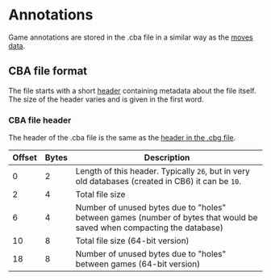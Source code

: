 # Annotations

Game annotations are stored in the .cba file in a similar way as the <a href="moves.md">moves data</a>.

## CBA file format

The file starts with a short <a href="#cba_header">header</a> containing metadata about the file itself.
The size of the header varies and is given in the first word.

### <a name="cba_header">CBA file header</a>

The header of the .cba file is the same as the [header in the .cbg file](moves.md#cbg_header).

| Offset | Bytes | Description
| --- | --- | ---
| 0   | 2   | Length of this header. Typically `26`, but in very old databases (created in CB6) it can be `10`.
| 2   | 4   | Total file size
| 6   | 4   | Number of unused bytes due to "holes" between games (number of bytes that would be saved when compacting the database)
| 10  | 8   | Total file size (64-bit version)
| 18  | 8   | Number of unused bytes due to "holes" between games (64-bit version)
